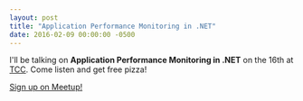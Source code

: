 ```yaml
---
layout: post
title: "Application Performance Monitoring in .NET"
date: 2016-02-09 00:00:00 -0500
---
```

I'll be talking on <strong>Application Performance Monitoring in .NET</strong> on the 16th at <a href="http://www.e-tcc.com/" target="_blank">TCC</a>.  Come listen and get free pizza!

<a href="http://www.meetup.com/TCC-Lunch-and-Learns/events/228206838/" target="_blank">Sign up on Meetup!</a>